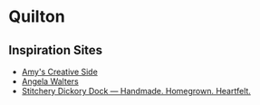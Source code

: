 # Quilton

## Inspiration Sites

  * [Amy's Creative Side](http://www.amyscreativeside.com/)
  * [Angela Walters](http://www.quiltingismytherapy.com/)
  * [Stitchery Dickory Dock — Handmade. Homegrown. Heartfelt.](http://www.stitcherydickorydock.com/)
